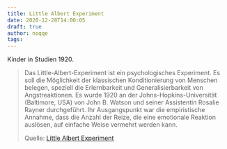 ```yaml
---
title: Little Albert Experiment
date: 2020-12-28T14:00:05
draft: true
author: noqqe
tags:
---
```


Kinder in Studien 1920.

> Das Little-Albert-Experiment ist ein psychologisches Experiment. Es soll die
> Möglichkeit der klassischen Konditionierung von Menschen belegen, speziell die
> Erlernbarkeit und Generalisierbarkeit von Angstreaktionen. Es wurde 1920 an
> der Johns-Hopkins-Universität (Baltimore, USA) von John B. Watson und seiner
> Assistentin Rosalie Rayner durchgeführt. Ihr Ausgangspunkt war die
> empiristische Annahme, dass die Anzahl der Reize, die eine emotionale Reaktion
> auslösen, auf einfache Weise vermehrt werden kann.
>
> Quelle: [Little Albert Experiment](https://de.wikipedia.org/wiki/Little-Albert-Experiment)

